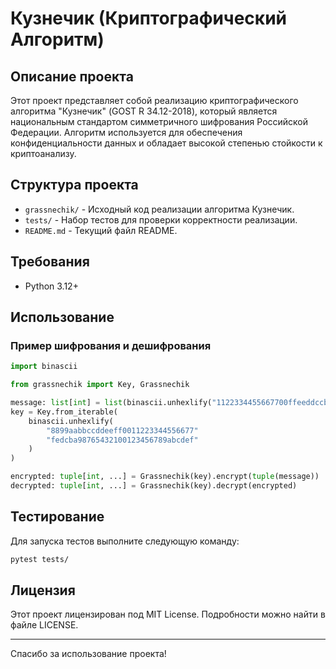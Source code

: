 # Кузнечик (Криптографический Алгоритм)

## Описание проекта

Этот проект представляет собой реализацию криптографического алгоритма "Кузнечик" (GOST
R 34.12-2018),
который является национальным стандартом симметричного шифрования Российской Федерации.
Алгоритм используется для обеспечения конфиденциальности данных и обладает высокой
степенью стойкости к криптоанализу.

## Структура проекта

- `grassnechik/` - Исходный код реализации алгоритма Кузнечик.
- `tests/` - Набор тестов для проверки корректности реализации.
- `README.md` - Текущий файл README.

## Требования

- Python 3.12+

## Использование

### Пример шифрования и дешифрования

```python
import binascii

from grassnechik import Key, Grassnechik

message: list[int] = list(binascii.unhexlify("1122334455667700ffeeddccbbaa9988"))
key = Key.from_iterable(
    binascii.unhexlify(
        "8899aabbccddeeff0011223344556677"
        "fedcba98765432100123456789abcdef"
    )
)

encrypted: tuple[int, ...] = Grassnechik(key).encrypt(tuple(message))
decrypted: tuple[int, ...] = Grassnechik(key).decrypt(encrypted)
```

## Тестирование

Для запуска тестов выполните следующую команду:

```sh
pytest tests/
```

## Лицензия

Этот проект лицензирован под MIT License. Подробности можно найти в файле LICENSE.

---

Спасибо за использование проекта!
